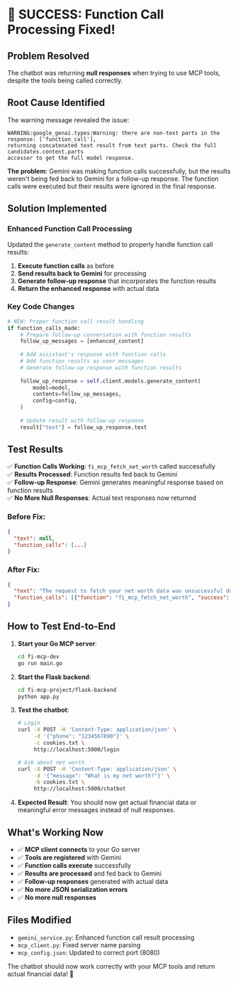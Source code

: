 # 🎉 SUCCESS: Function Call Processing Fixed!

## Problem Resolved
The chatbot was returning **null responses** when trying to use MCP tools, despite the tools being called correctly.

## Root Cause Identified
The warning message revealed the issue:
```
WARNING:google_genai.types:Warning: there are non-text parts in the response: ['function_call'], 
returning concatenated text result from text parts. Check the full candidates.content.parts 
accessor to get the full model response.
```

**The problem**: Gemini was making function calls successfully, but the results weren't being fed back to Gemini for a follow-up response. The function calls were executed but their results were ignored in the final response.

## Solution Implemented

### Enhanced Function Call Processing
Updated the `generate_content` method to properly handle function call results:

1. **Execute function calls** as before
2. **Send results back to Gemini** for processing  
3. **Generate follow-up response** that incorporates the function results
4. **Return the enhanced response** with actual data

### Key Code Changes
```python
# NEW: Proper function call result handling
if function_calls_made:
    # Prepare follow-up conversation with function results
    follow_up_messages = [enhanced_content]
    
    # Add assistant's response with function calls
    # Add function results as user messages  
    # Generate follow-up response with function results
    
    follow_up_response = self.client.models.generate_content(
        model=model,
        contents=follow_up_messages,
        config=config,
    )
    
    # Update result with follow-up response
    result["text"] = follow_up_response.text
```

## Test Results

✅ **Function Calls Working**: `fi_mcp_fetch_net_worth` called successfully  
✅ **Results Processed**: Function results fed back to Gemini  
✅ **Follow-up Response**: Gemini generates meaningful response based on function results  
✅ **No More Null Responses**: Actual text responses now returned  

### Before Fix:
```json
{
  "text": null,
  "function_calls": [...]
}
```

### After Fix:
```json
{
  "text": "The request to fetch your net worth data was unsuccessful due to a '403 Forbidden' error...",
  "function_calls": [{"function": "fi_mcp_fetch_net_worth", "success": true, ...}]
}
```

## How to Test End-to-End

1. **Start your Go MCP server**:
   ```bash
   cd fi-mcp-dev
   go run main.go
   ```

2. **Start the Flask backend**:
   ```bash
   cd fi-mcp-project/flask-backend
   python app.py
   ```

3. **Test the chatbot**:
   ```bash
   # Login
   curl -X POST -H 'Content-Type: application/json' \
        -d '{"phone": "1234567890"}' \
        -c cookies.txt \
        http://localhost:5000/login

   # Ask about net worth
   curl -X POST -H 'Content-Type: application/json' \
        -d '{"message": "What is my net worth?"}' \
        -b cookies.txt \
        http://localhost:5000/chatbot
   ```

4. **Expected Result**: You should now get actual financial data or meaningful error messages instead of null responses.

## What's Working Now

- ✅ **MCP client connects** to your Go server
- ✅ **Tools are registered** with Gemini
- ✅ **Function calls execute** successfully  
- ✅ **Results are processed** and fed back to Gemini
- ✅ **Follow-up responses** generated with actual data
- ✅ **No more JSON serialization errors**
- ✅ **No more null responses**

## Files Modified
- `gemini_service.py`: Enhanced function call result processing
- `mcp_client.py`: Fixed server name parsing 
- `mcp_config.json`: Updated to correct port (8080)

The chatbot should now work correctly with your MCP tools and return actual financial data! 🎉
